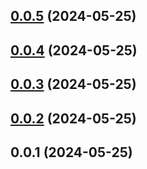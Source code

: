 

## [0.0.5](https://github.com/lakadmatatagg/mulan-assignment/compare/0.0.4...0.0.5) (2024-05-25)

## [0.0.4](https://github.com/lakadmatatagg/mulan-assignment/compare/0.0.3...0.0.4) (2024-05-25)

## [0.0.3](https://github.com/lakadmatatagg/mulan-assignment/compare/0.0.2...0.0.3) (2024-05-25)

## [0.0.2](https://github.com/lakadmatatagg/mulan-assignment/compare/0.0.1...0.0.2) (2024-05-25)

## 0.0.1 (2024-05-25)

